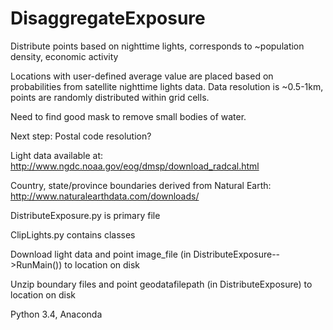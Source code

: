 DisaggregateExposure
====================

Distribute points based on nighttime lights, corresponds to ~population density, economic activity

Locations with user-defined average value are placed based on probabilities from satellite nighttime lights data.
Data resolution is ~0.5-1km, points are randomly distributed within grid cells.

Need to find good mask to remove small bodies of water.

Next step: Postal code resolution?

Light data available at:
http://www.ngdc.noaa.gov/eog/dmsp/download_radcal.html

Country, state/province boundaries derived from Natural Earth:
http://www.naturalearthdata.com/downloads/

DistributeExposure.py is primary file

ClipLights.py contains classes

Download light data and point image_file (in DistributeExposure-->RunMain()) to location on disk

Unzip boundary files and point geodatafilepath (in DistributeExposure) to location on disk

Python 3.4, Anaconda
